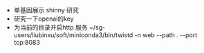 - 单基因展示 shinny 研究
- 研究一下openai的key
- 为当前的目录开启http 服务 ~/sg-users/liubinxu/soft/miniconda3/bin/twistd -n web --path . --port tcp:8083